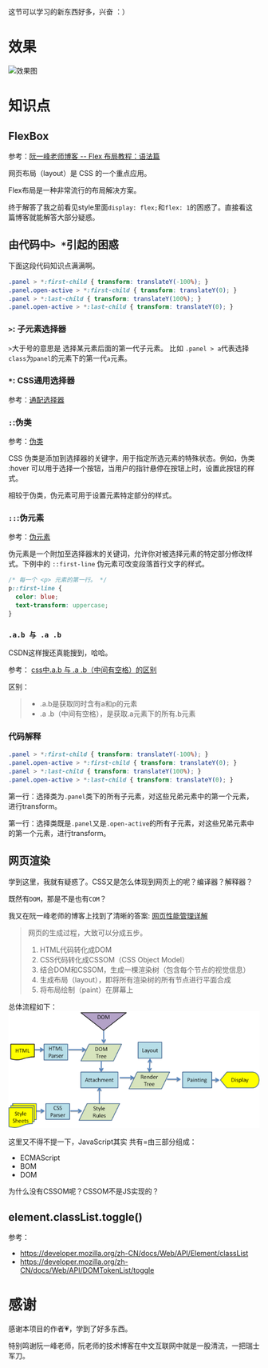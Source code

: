 这节可以学习的新东西好多，兴奋 ：）

# 效果
![效果图](images/1.png)
# 知识点
## FlexBox
参考：[阮一峰老师博客 -- Flex 布局教程：语法篇](https://www.ruanyifeng.com/blog/2015/07/flex-grammar.html)

网页布局（layout）是 CSS 的一个重点应用。

Flex布局是一种非常流行的布局解决方案。

终于解答了我之前看见style里面`display: flex;`和`flex: 1`的困惑了。直接看这篇博客就能解答大部分疑惑。

## 由代码中`> *`引起的困惑

下面这段代码知识点满满啊。

```css
.panel > *:first-child { transform: translateY(-100%); }
.panel.open-active > *:first-child { transform: translateY(0); }
.panel > *:last-child { transform: translateY(100%); }
.panel.open-active > *:last-child { transform: translateY(0); }
```
### `>`: 子元素选择器

`>`大于号的意思是 选择某元素后面的第一代子元素。
比如 `.panel > a`代表选择`class`为`panel`的元素下的第一代`a`元素。
### `*`: CSS通用选择器

参考：[通配选择器](https://developer.mozilla.org/zh-CN/docs/Web/CSS/Universal_selectors)

### `:`:伪类

参考：[伪类](https://developer.mozilla.org/zh-CN/docs/Web/CSS/Pseudo-classes)

CSS 伪类是添加到选择器的关键字，用于指定所选元素的特殊状态。例如，伪类 :hover 可以用于选择一个按钮，当用户的指针悬停在按钮上时，设置此按钮的样式。

相较于伪类，伪元素可用于设置元素特定部分的样式。

### `::`:伪元素

参考：[伪元素](https://developer.mozilla.org/zh-CN/docs/Web/CSS/Pseudo-elements)

伪元素是一个附加至选择器末的关键词，允许你对被选择元素的特定部分修改样式。下例中的 `::first-line` 伪元素可改变段落首行文字的样式。

```css
/* 每一个 <p> 元素的第一行。 */
p::first-line {
  color: blue;
  text-transform: uppercase;
}

```

### `.a.b 与 .a .b`
CSDN这样搜还真能搜到，哈哈。

参考： [css中.a.b 与 .a .b（中间有空格）的区别](https://blog.csdn.net/DZY_12/article/details/111991736)

区别：

> * .a.b是获取同时含有a和p的元素
> * .a .b（中间有空格），是获取.a元素下的所有.b元素
### 代码解释
```css
.panel > *:first-child { transform: translateY(-100%); }
.panel.open-active > *:first-child { transform: translateY(0); }
.panel > *:last-child { transform: translateY(100%); }
.panel.open-active > *:last-child { transform: translateY(0); }
```

第一行：选择类为`.panel`类下的所有子元素，对这些兄弟元素中的第一个元素，进行transform。

第一行：选择类既是`.panel`又是`.open-active`的所有子元素，对这些兄弟元素中的第一个元素，进行transform。

## 网页渲染
学到这里，我就有疑惑了。CSS又是怎么体现到网页上的呢？编译器？解释器？

既然有`DOM`，那是不是也有`COM`？

我又在阮一峰老师的博客上找到了清晰的答案: [网页性能管理详解](https://www.ruanyifeng.com/blog/2015/09/web-page-performance-in-depth.html)

> 网页的生成过程，大致可以分成五步。
> 1. HTML代码转化成DOM
> 2. CSS代码转化成CSSOM（CSS Object Model）
> 3. 结合DOM和CSSOM，生成一棵渲染树（包含每个节点的视觉信息）
> 4. 生成布局（layout），即将所有渲染树的所有节点进行平面合成
> 5. 将布局绘制（paint）在屏幕上

总体流程如下：
![](images/2.png)

这里又不得不提一下，JavaScript其实 共有=由三部分组成：
* ECMAScript
* BOM
* DOM

为什么没有CSSOM呢？CSSOM不是JS实现的？

## element.classList.toggle()
参考：
* https://developer.mozilla.org/zh-CN/docs/Web/API/Element/classList
* https://developer.mozilla.org/zh-CN/docs/Web/API/DOMTokenList/toggle
# 感谢
感谢本项目的作者💗，学到了好多东西。

特别鸣谢阮一峰老师，阮老师的技术博客在中文互联网中就是一股清流，一把瑞士军刀。